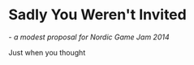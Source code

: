 Sadly You Weren't Invited 
======

*- a modest proposal for Nordic Game Jam 2014*

Just when you thought 